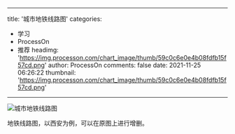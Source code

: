 
---
title: '城市地铁线路图'
categories: 
 - 学习
 - ProcessOn
 - 推荐
headimg: 'https://img.processon.com/chart_image/thumb/59c0c6e0e4b08fdfb15f57cd.png'
author: ProcessOn
comments: false
date: 2021-11-25 06:26:22
thumbnail: 'https://img.processon.com/chart_image/thumb/59c0c6e0e4b08fdfb15f57cd.png'
---

<div>   
<img class="thumb" alt="城市地铁线路图" src="https://img.processon.com/chart_image/thumb/59c0c6e0e4b08fdfb15f57cd.png" referrerpolicy="no-referrer">
<p>地铁线路图，以西安为例，可以在原图上进行增删。</p>  
</div>
            
